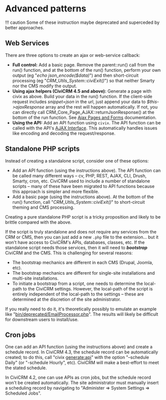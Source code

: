 # Advanced patterns

!!! caution 
    Some of these instruction maybe deprecated and superceded by better approaches.

## Web Services

There are three options to create an ajax or web-service callback:

-    **Full control:** Add a basic page. Remove the parent::run() call from the run() function, and at the bottom of the run() function, perform your own output (eg "*echo json\_encode($data)*") and then short-circuit processing (eg "*CRM\_Utils\_System::civiExit()*") so that neither Smarty nor the CMS modify the output.
-    **Using ajax helpers (CiviCRM 4.5 and above):** Generate a page with civix as above. Build your data in the run() function. If the client-side request includes *snippet=json* in the url, just append your data to *$this-\>ajaxResponse* array and the rest will happen automatically. If not, you can directly call CRM\_Core\_Page\_AJAX::returnJsonResponse() at the bottom of the run function. See [Ajax Pages and Forms](../framework/ajax.md) documentation.
-    **Using the API:** Add an API function using `civix`. The API function can be called with the API's [AJAX Interface](../api/interfaces.md#ajax). This automatically handles issues like encoding and decoding the request/response.

## Standalone PHP scripts

Instead of creating a standalone script, consider one of these options:

-   Add an API function (using the instructions above). The API function can be called many different ways – cv, PHP, REST, AJAX, CLI, Drush, Smarty, cron, etc. CiviCRM used to include a number of standalone scripts – many of these have been migrated to API functions because this approach is simpler and more flexible.
-   Add a basic page (using the instructions above). At the bottom of the run() function, call "*CRM\_Utils\_System::civiExit()*" to short-circuit theming and CMS processing.

Creating a pure standalone PHP script is a tricky proposition and likely to be brittle compared with the above.

If the script is truly standalone and does not require any services from the CRM or CMS, then you can just add a new `.php` file to the extension... but it won't have access to CiviCRM's APIs, databases, classes, etc. If the standalone script needs those services, then it will need to ***bootstrap*** CiviCRM and the CMS. This is challenging for several reasons:

-   The bootstrap mechanics are different in each CMS (Drupal, Joomla, etc).
-   The bootstrap mechanics are different for single-site installations and multi-site installations.
-   To initiate a bootstrap from a script, one needs to determine the local-path to the CiviCRM settings. However, the local-path of the script is entirely independent of the local-path to the settings – these are determined at the discretion of the site administrator.

If you really need to do it, it's theoretically possibly to emulate an example like "[bin/deprecated/EmailProcessor.php](http://svn.civicrm.org/civicrm/branches/v4.1/bin/deprecated/EmailProcessor.php)". The results will likely be difficult for downstream users to install/use.

## Cron jobs

One can add an API function (using the instructions above) and create a schedule record. In CiviCRM 4.3, the schedule record can be automatically created; to do this, call "civix [generate:api](civix.md#generate-api)" with the option "–schedule Daily" (or "-schedule Hourly", etc). CiviCRM will make a best-effort to meet the stated schedule.

In CiviCRM 4.2, one can use APIs as cron jobs, but the schedule record won't be created automatically. The site administrator must manually insert a scheduling record by navigating to "Administer =\> System Settings =\> Scheduled Jobs".

